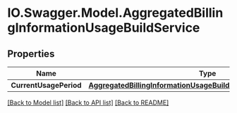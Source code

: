 # IO.Swagger.Model.AggregatedBillingInformationUsageBuildService
## Properties

Name | Type | Description | Notes
------------ | ------------- | ------------- | -------------
**CurrentUsagePeriod** | [**AggregatedBillingInformationUsageBuildServiceCurrentUsagePeriod**](AggregatedBillingInformationUsageBuildServiceCurrentUsagePeriod.md) |  | [optional] 

[[Back to Model list]](../README.md#documentation-for-models) [[Back to API list]](../README.md#documentation-for-api-endpoints) [[Back to README]](../README.md)

